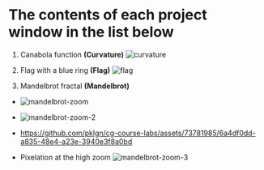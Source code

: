 # The contents of each project window in the list below
1. Canabola function **(Curvature)** ![curvature](https://github.com/pklgn/cg-course-labs/assets/73781985/5fadc158-a991-4a7a-90c3-0b2e1a2606ab)

3. Flag with a blue ring **(Flag)** ![flag](https://github.com/pklgn/cg-course-labs/assets/73781985/cde36734-70c2-4737-af43-f8dae8021b01)

5. Mandelbrot fractal **(Mandelbrot)**

* ![mandelbrot-zoom](https://github.com/pklgn/cg-course-labs/assets/73781985/7296b568-c657-4c9d-835f-170e5ad2b108)
* ![mandelbrot-zoom-2](https://github.com/pklgn/cg-course-labs/assets/73781985/815aa9c2-bc0a-480a-a6ec-990e0db6ee48)

* https://github.com/pklgn/cg-course-labs/assets/73781985/6a4df0dd-a835-48e4-a23e-3940e3f8a0bd

* Pixelation at the high zoom ![mandelbrot-zoom-3](https://github.com/pklgn/cg-course-labs/assets/73781985/a945bbe1-d7e7-462a-95d4-5e6d8b70472e)

